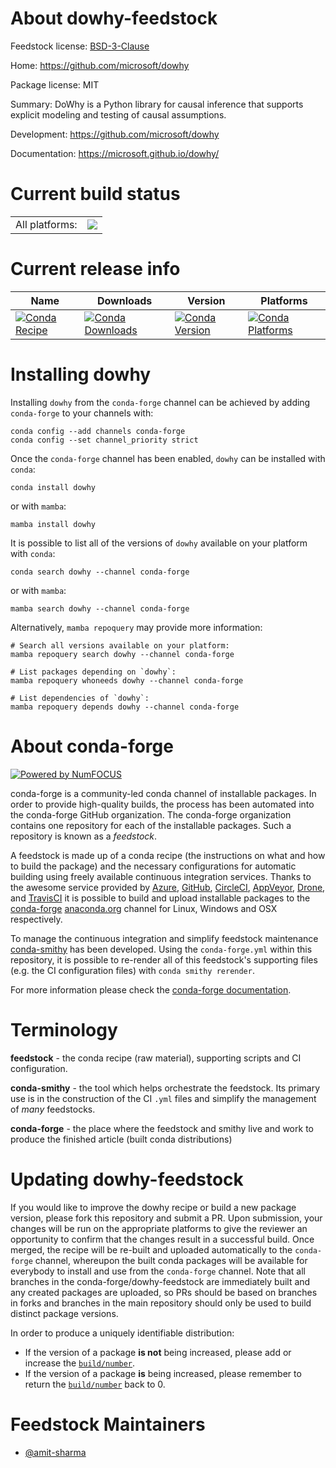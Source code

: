 About dowhy-feedstock
=====================

Feedstock license: [BSD-3-Clause](https://github.com/conda-forge/dowhy-feedstock/blob/main/LICENSE.txt)

Home: https://github.com/microsoft/dowhy

Package license: MIT

Summary: DoWhy is a Python library for causal inference that supports explicit modeling and testing of causal assumptions.

Development: https://github.com/microsoft/dowhy

Documentation: https://microsoft.github.io/dowhy/

Current build status
====================


<table><tr><td>All platforms:</td>
    <td>
      <a href="https://dev.azure.com/conda-forge/feedstock-builds/_build/latest?definitionId=9828&branchName=main">
        <img src="https://dev.azure.com/conda-forge/feedstock-builds/_apis/build/status/dowhy-feedstock?branchName=main">
      </a>
    </td>
  </tr>
</table>

Current release info
====================

| Name | Downloads | Version | Platforms |
| --- | --- | --- | --- |
| [![Conda Recipe](https://img.shields.io/badge/recipe-dowhy-green.svg)](https://anaconda.org/conda-forge/dowhy) | [![Conda Downloads](https://img.shields.io/conda/dn/conda-forge/dowhy.svg)](https://anaconda.org/conda-forge/dowhy) | [![Conda Version](https://img.shields.io/conda/vn/conda-forge/dowhy.svg)](https://anaconda.org/conda-forge/dowhy) | [![Conda Platforms](https://img.shields.io/conda/pn/conda-forge/dowhy.svg)](https://anaconda.org/conda-forge/dowhy) |

Installing dowhy
================

Installing `dowhy` from the `conda-forge` channel can be achieved by adding `conda-forge` to your channels with:

```
conda config --add channels conda-forge
conda config --set channel_priority strict
```

Once the `conda-forge` channel has been enabled, `dowhy` can be installed with `conda`:

```
conda install dowhy
```

or with `mamba`:

```
mamba install dowhy
```

It is possible to list all of the versions of `dowhy` available on your platform with `conda`:

```
conda search dowhy --channel conda-forge
```

or with `mamba`:

```
mamba search dowhy --channel conda-forge
```

Alternatively, `mamba repoquery` may provide more information:

```
# Search all versions available on your platform:
mamba repoquery search dowhy --channel conda-forge

# List packages depending on `dowhy`:
mamba repoquery whoneeds dowhy --channel conda-forge

# List dependencies of `dowhy`:
mamba repoquery depends dowhy --channel conda-forge
```


About conda-forge
=================

[![Powered by
NumFOCUS](https://img.shields.io/badge/powered%20by-NumFOCUS-orange.svg?style=flat&colorA=E1523D&colorB=007D8A)](https://numfocus.org)

conda-forge is a community-led conda channel of installable packages.
In order to provide high-quality builds, the process has been automated into the
conda-forge GitHub organization. The conda-forge organization contains one repository
for each of the installable packages. Such a repository is known as a *feedstock*.

A feedstock is made up of a conda recipe (the instructions on what and how to build
the package) and the necessary configurations for automatic building using freely
available continuous integration services. Thanks to the awesome service provided by
[Azure](https://azure.microsoft.com/en-us/services/devops/), [GitHub](https://github.com/),
[CircleCI](https://circleci.com/), [AppVeyor](https://www.appveyor.com/),
[Drone](https://cloud.drone.io/welcome), and [TravisCI](https://travis-ci.com/)
it is possible to build and upload installable packages to the
[conda-forge](https://anaconda.org/conda-forge) [anaconda.org](https://anaconda.org/)
channel for Linux, Windows and OSX respectively.

To manage the continuous integration and simplify feedstock maintenance
[conda-smithy](https://github.com/conda-forge/conda-smithy) has been developed.
Using the ``conda-forge.yml`` within this repository, it is possible to re-render all of
this feedstock's supporting files (e.g. the CI configuration files) with ``conda smithy rerender``.

For more information please check the [conda-forge documentation](https://conda-forge.org/docs/).

Terminology
===========

**feedstock** - the conda recipe (raw material), supporting scripts and CI configuration.

**conda-smithy** - the tool which helps orchestrate the feedstock.
                   Its primary use is in the construction of the CI ``.yml`` files
                   and simplify the management of *many* feedstocks.

**conda-forge** - the place where the feedstock and smithy live and work to
                  produce the finished article (built conda distributions)


Updating dowhy-feedstock
========================

If you would like to improve the dowhy recipe or build a new
package version, please fork this repository and submit a PR. Upon submission,
your changes will be run on the appropriate platforms to give the reviewer an
opportunity to confirm that the changes result in a successful build. Once
merged, the recipe will be re-built and uploaded automatically to the
`conda-forge` channel, whereupon the built conda packages will be available for
everybody to install and use from the `conda-forge` channel.
Note that all branches in the conda-forge/dowhy-feedstock are
immediately built and any created packages are uploaded, so PRs should be based
on branches in forks and branches in the main repository should only be used to
build distinct package versions.

In order to produce a uniquely identifiable distribution:
 * If the version of a package **is not** being increased, please add or increase
   the [``build/number``](https://docs.conda.io/projects/conda-build/en/latest/resources/define-metadata.html#build-number-and-string).
 * If the version of a package **is** being increased, please remember to return
   the [``build/number``](https://docs.conda.io/projects/conda-build/en/latest/resources/define-metadata.html#build-number-and-string)
   back to 0.

Feedstock Maintainers
=====================

* [@amit-sharma](https://github.com/amit-sharma/)

